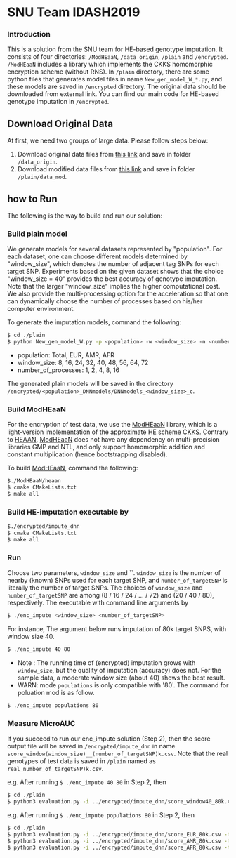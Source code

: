 # SNU Team IDASH2019

### Introduction

This is a solution from the SNU team for HE-based genotype imputation. It consists of four directories: `/ModHEaaN`, `/data_origin`, `/plain` and `/encrypted`.
`/ModHEaaN` includes a library which implements the CKKS homomorphic encryption scheme (without RNS). In `/plain` directory, there are some python files that generates model files in name `New_gen_model_W_*.py`, and these models are saved in `/encrypted` directory. The original data should be downloaded from external link.
You can find our main code for HE-based genotype imputation in `/encrypted`. 

## Download Original Data

At first, we need two groups of large data. Please follow steps below:
1. Download original data files from [this link](https://drive.google.com/drive/folders/1EVFLogAoqAajHxCBlen4vzy2Y0JbkpbU?usp=sharing) and save in folder `/data_origin`. 
1. Download modified data files from [this link](https://drive.google.com/drive/folders/15JNx48B-dUDoIr1eVNqegj2fmIMB9K9Y?usp=sharing) and save in folder `/plain/data_mod`.


## how to Run

The following is the way to build and run our solution:

### Build plain model
We generate models for several datasets represented by "population". For each dataset, one can choose different models determined by "window_size", which denotes the number of adjacent tag SNPs for each target SNP. Experiments based on the given dataset shows that the choice "window_size = 40" provides the best accuracy of genotype imputation.
Note that the larger "window_size" implies the higher computational cost. We also provide the multi-processing option for the acceleration so that one can dynamically choose the number of processes based on his/her computer environment.

To generate the imputation models, command the following:
```bash
$ cd ./plain
$ python New_gen_model_W.py -p <population> -w <window_size> -n <number_of_processes>
```
* population: Total, EUR, AMR, AFR 
* window_size: 8, 16, 24, 32, 40, 48, 56, 64, 72 
* number_of_processes: 1, 2, 4, 8, 16 

The generated plain models will be saved in the directory `/encrypted/<population>_DNNmodels/DNNmodels_<window_size>_c`.

### Build ModHEaaN
For the encryption of test data, we use the [ModHEaaN](https://github.com/idashSNU/Imputation/tree/master/ModHEaaN) library, which is a light-version implementation of the approximate HE scheme [CKKS](https://eprint.iacr.org/2016/421.pdf). Contrary to [HEAAN](https://github.com/snucrypto/HEAAN), [ModHEaaN](https://github.com/idashSNU/Imputation/tree/master/ModHEaaN) does not have any dependency on multi-precision libraries GMP and NTL, and only support homomorphic addition and constant multiplication (hence bootstrapping disabled).

To build [ModHEaaN](https://github.com/idashSNU/Imputation/tree/master/ModHEaaN), command the following:
```bash
$./ModHEaaN/heaan
$ cmake CMakeLists.txt
$ make all
```


### Build HE-imputation executable by
```bash
$./encrypted/impute_dnn
$ cmake CMakeLists.txt
$ make all
```
### Run
Choose two parameters, `window_size` and ``. `window_size` is the number of nearby (known) SNPs used for each target SNP, and `number_of_targetSNP` is literally the number of target SNPs. The choices of `window_size` and `number_of_targetSNP` are among (8 / 16 / 24 / ... / 72) and (20 / 40 / 80), respectively. The executable with command line arguments by
```bash
$ ./enc_impute <window_size> <number_of_targetSNP>
```
For instance, The argument below runs imputation of 80k target SNPS, with window size 40.
```bash
$ ./enc_impute 40 80
```

* Note : The running time of (encrypted) imputation grows with `window_size`, but the quality of imputation (accuracy) does not. For the sample data, a moderate window size (about 40) shows the best result.
* WARN: mode `populations` is only compatible with '80'. The command for poluation mod is as follow.
```bash
$ ./enc_impute populations 80
```

### Measure MicroAUC
If you succeed to run our enc_impute solution (Step 2), then the score output file will be saved in `/encrypted/impute_dnn` in name `score_window(window_size)__(number_of_targetSNP)k.csv`. Note that the real genotypes of test data is saved in `/plain` named as `real_number_of_targetSNP)k.csv`.

e.g. After running `$ ./enc_impute 40 80` in Step 2, then
```bash
$ cd ./plain
$ python3 evaluation.py -i ../encrypted/impute_dnn/score_window40_80k.csv -t real_80k.csv -o output.png
```

e.g. After running `$ ./enc_impute populations 80` in Step 2, then
```bash
$ cd ./plain
$ python3 evaluation.py -i ../encrypted/impute_dnn/score_EUR_80k.csv -t real_EUR_80k.csv -o output_EUR.png
$ python3 evaluation.py -i ../encrypted/impute_dnn/score_AMR_80k.csv -t real_AMR_80k.csv -o output_AMR.png
$ python3 evaluation.py -i ../encrypted/impute_dnn/score_AFR_80k.csv -t real_AFR_80k.csv -o output_AFR.png
```
